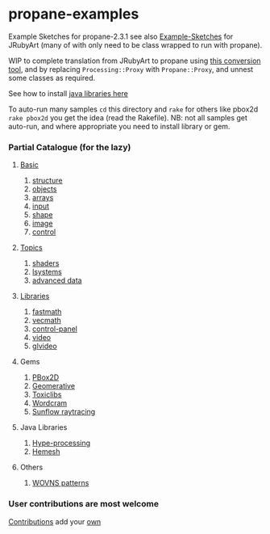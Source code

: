 # propane-examples
Example Sketches for propane-2.3.1 see also [Example-Sketches][examples] for JRubyArt (many of with only need to be class wrapped to run with propane).

WIP to complete translation from JRubyArt to propane using [this conversion tool][conversion], and by replacing `Processing::Proxy` with `Propane::Proxy`, and unnest some classes as required.

See how to install [java libraries here][contributed]

To auto-run many samples `cd` this directory and `rake` for others like pbox2d
`rake pbox2d` you get the idea (read the Rakefile). NB: not all samples get auto-run, and where appropriate you need to install library or gem.

### Partial Catalogue (for the lazy)

1. [Basic][]

    1. [structure][]
    2. [objects][]
    3. [arrays][]
    4. [input][]
    5. [shape][]
    6. [image][]
    7. [control][]

2. [Topics][]

    1. [shaders][]
    2. [lsystems][]
    3. [advanced data][]

3. [Libraries][]
    1. [fastmath][]
    2. [vecmath][]
    3. [control-panel][]
    4. [video][]
    5. [glvideo][]

4. Gems
   1. [PBox2D][pbox2d]
   2. [Geomerative][geomerative]
   3. [Toxiclibs][toxiclibs]
   4. [Wordcram][wordcram]
   5. [Sunflow raytracing][joons]

5. Java Libraries
   1. [Hype-processing][hype]
   2. [Hemesh][hemesh]
6. Others
   1. [WOVNS patterns][wovns]

### User contributions are most welcome
[Contributions][] add your [own][]

[wovns]:https://github.com/ruby-processing/propane-examples/tree/master/examples/WOVNS
[Learning Processing with Ruby]:https://github.com/ruby-processing/learning-processing-with-ruby
[Nature of Code Examples in ruby]:https://github.com/ruby-processing/The-Nature-of-Code-for-propane
[Contributions]:https://github.com/ruby-processing/propane-examples/tree/master/contributed
[own]:https://github.com/ruby-processing/propane-examples/blob/master/CONTRIBUTING.md
[Basic]:https://github.com/ruby-processing/propane-examples/tree/master/processing_app/basics
[structure]:https://github.com/ruby-processing/propane-examples/tree/master/processing_app/basics/structure
[objects]:https://github.com/ruby-processing/propane-examples/tree/master/processing_app/basics/objects
[arrays]:https://github.com/ruby-processing/propane-examples/tree/master/processing_app/basics/arrays
[control]:https://github.com/ruby-processing/propane-examples/tree/master/processing_app/basics/control
[shape]:https://github.com/ruby-processing/propane-examples/tree/master/processing_app/basics/shape
[input]:https://github.com/ruby-processing/propane-examples/tree/master/processing_app/basics/input
[image]:https://github.com/ruby-processing/propane-examples/tree/master/processing_app/basics/image
[Topics]:https://github.com/ruby-processing/propane-examples/tree/master/processing_app/topics
[lsystems]:https://github.com/ruby-processing/propane-examples/tree/master/processing_app/topics/lsystems
[advanced data]:https://github.com/ruby-processing/propane-examples/tree/master/processing_app/topics/advanced_data
[shaders]:https://github.com/ruby-processing/propane-examples/tree/master/processing_app/topics/shaders
[Libraries]:https://github.com/ruby-processing/propane-examples/tree/master/processing_app/library
[fastmath]:https://github.com/ruby-processing/propane-examples/tree/master/processing_app/library/fastmath
[glvideo]:https://github.com/ruby-processing/propane-examples/tree/master/processing_app/library/glvideo
[vecmath]:https://github.com/ruby-processing/propane-examples/tree/master/processing_app/library/vecmath
[video]:https://github.com/ruby-processing/propane-examples/tree/master/processing_app/library/video
[control-panel]:https://github.com/ruby-processing/propane-examples/tree/master/contributed/jwishy.rb
[PBox2D]:https://github.com/ruby-processing/propane-examples/tree/master/external_library/ruby_gem/jbox2d
[hype]:https://github.com/ruby-processing/propane-examples/tree/master/external_library/java/hype
[hemesh]:https://github.com/ruby-processing/propane-examples/tree/master/external_library/java/hemesh
[joons]:https://github.com/ruby-processing/propane-examples/tree/master/external_library/gem/joonsrenderer
[geomerative]:https://github.com/ruby-processing/propane-examples/tree/master/external_library/gem/geomerative
[toxiclibs]:https://github.com/ruby-processing/propane-examples/tree/master/external_library/gem/toxiclibs
[wordcram]:https://github.com/ruby-processing/propane-examples/tree/master/external_library/gem/ruby_wordcram
[propane]:https://ruby-processing.github.io/propane/

[conversion]:https://gist.github.com/monkstone/6f61ecf6c0f222d9b80250bd60a8c84f
[examples]:https://github.com/JRubyArt-examples/propane-examples
[contributed]:https://ruby-processing.github.io/propane/contributed
